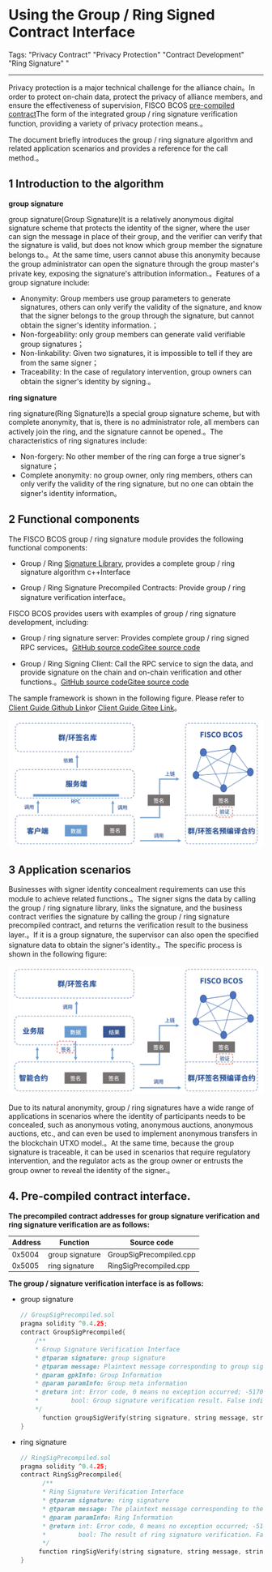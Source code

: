 # Using the Group / Ring Signed Contract Interface

Tags: "Privacy Contract" "Privacy Protection" "Contract Development" "Ring Signature" "

----
Privacy protection is a major technical challenge for the alliance chain。In order to protect on-chain data, protect the privacy of alliance members, and ensure the effectiveness of supervision, FISCO BCOS [pre-compiled contract](https://fisco-bcos-doc.readthedocs.io/zh_CN/latest/docs/develop/precompiled/index.html)The form of the integrated group / ring signature verification function, providing a variety of privacy protection means.。

The document briefly introduces the group / ring signature algorithm and related application scenarios and provides a reference for the call method.。

## 1 Introduction to the algorithm

**group signature**

group signature(Group Signature)It is a relatively anonymous digital signature scheme that protects the identity of the signer, where the user can sign the message in place of their group, and the verifier can verify that the signature is valid, but does not know which group member the signature belongs to.。At the same time, users cannot abuse this anonymity because the group administrator can open the signature through the group master's private key, exposing the signature's attribution information.。Features of a group signature include:

- Anonymity: Group members use group parameters to generate signatures, others can only verify the validity of the signature, and know that the signer belongs to the group through the signature, but cannot obtain the signer's identity information.；
- Non-forgeability: only group members can generate valid verifiable group signatures；
- Non-linkability: Given two signatures, it is impossible to tell if they are from the same signer；
- Traceability: In the case of regulatory intervention, group owners can obtain the signer's identity by signing.。

**ring signature**

ring signature(Ring Signature)Is a special group signature scheme, but with complete anonymity, that is, there is no administrator role, all members can actively join the ring, and the signature cannot be opened.。The characteristics of ring signatures include:

- Non-forgery: No other member of the ring can forge a true signer's signature；
- Complete anonymity: no group owner, only ring members, others can only verify the validity of the ring signature, but no one can obtain the signer's identity information。

## 2 Functional components

The FISCO BCOS group / ring signature module provides the following functional components:

- Group / Ring [Signature Library](https://github.com/FISCO-BCOS/group-signature-lib), provides a complete group / ring signature algorithm c++Interface

- Group / Ring Signature Precompiled Contracts: Provide group / ring signature verification interface。

FISCO BCOS provides users with examples of group / ring signature development, including:

- Group / ring signature server: Provides complete group / ring signed RPC services。[GitHub source code](https://github.com/FISCO-BCOS/group-signature-server)[Gitee source code](https://gitee.com/FISCO-BCOS/group-signature-server)

- Group / Ring Signing Client: Call the RPC service to sign the data, and provide signature on the chain and on-chain verification and other functions.。[GitHub source code](https://github.com/FISCO-BCOS/group-signature-client)[Gitee source code](https://gitee.com/FISCO-BCOS/group-signature-client)

The sample framework is shown in the following figure. Please refer to [Client Guide Github Link](https://github.com/FISCO-BCOS/group-signature-client)or [Client Guide Gitee Link](https://gitee.com/FISCO-BCOS/group-signature-client)。

![](../../../images/privacy/demo.jpg)

## 3 Application scenarios

Businesses with signer identity concealment requirements can use this module to achieve related functions.。The signer signs the data by calling the group / ring signature library, links the signature, and the business contract verifies the signature by calling the group / ring signature precompiled contract, and returns the verification result to the business layer.。If it is a group signature, the supervisor can also open the specified signature data to obtain the signer's identity.。The specific process is shown in the following figure:

![](../../../images/privacy/group_sig.jpg)

Due to its natural anonymity, group / ring signatures have a wide range of applications in scenarios where the identity of participants needs to be concealed, such as anonymous voting, anonymous auctions, anonymous auctions, etc., and can even be used to implement anonymous transfers in the blockchain UTXO model.。At the same time, because the group signature is traceable, it can be used in scenarios that require regulatory intervention, and the regulator acts as the group owner or entrusts the group owner to reveal the identity of the signer.。


## 4. Pre-compiled contract interface.

**The precompiled contract addresses for group signature verification and ring signature verification are as follows:**

| Address| Function| Source code|
| ------ | ---- | ----------------------- |
| 0x5004 | group signature| GroupSigPrecompiled.cpp |
| 0x5005 | ring signature| RingSigPrecompiled.cpp  |


**The group / signature verification interface is as follows:**

- group signature

  ```cpp
  // GroupSigPrecompiled.sol
  pragma solidity ^0.4.25;
  contract GroupSigPrecompiled{
      /**
      * Group Signature Verification Interface
      * @tparam signature: group signature
      * @tparam message: Plaintext message corresponding to group signature
      * @param gpkInfo: Group Information
      * @param paramInfo: Group meta information
      * @return int: Error code, 0 means no exception occurred; -51700 indicates group signature verification failed; -50101 indicates that an illegal group signature verification interface was called.
      *         bool: Group signature verification result. False indicates that the verification fails. True indicates that the verification succeeds.
      */
  		function groupSigVerify(string signature, string message, string gpkInfo, string paramInfo) public constant returns(int, bool);
  }
  ```

- ring signature

  ```cpp
  // RingSigPrecompiled.sol
  pragma solidity ^0.4.25;
  contract RingSigPrecompiled{
        /**
        * Ring Signature Verification Interface
        * @tparam signature: ring signature
        * @tparam message: The plaintext message corresponding to the ring signature.
        * @param paramInfo: Ring Information
        * @return int: Error code, 0 means no exception occurred; -51800 indicates that ring signature verification failed; -50101 indicates that an illegal ring signature verification interface was called.
        *         bool: The result of ring signature verification. False indicates that the verification fails. True indicates that the verification succeeds.
        */
       function ringSigVerify(string signature, string message, string paramInfo) public constant returns(int, bool);
  }
  ```